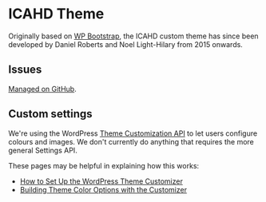 ICAHD Theme
===========
Originally based on [WP Bootstrap](https://github.com/320press/wordpress-bootstrap), the ICAHD custom theme
has since been developed by Daniel Roberts and Noel Light-Hilary from 2015 onwards.

Issues
------
[Managed on GitHub](https://github.com/danjohnroberts/ICAHD_wp_theme/issues).

Custom settings
---------------
We're using the WordPress [Theme Customization API](https://codex.wordpress.org/Theme_Customization_API)
to let users configure colours and images. We don't currently do anything that requires the more general
Settings API.

These pages may be helpful in explaining how this works:

* [How to Set Up the WordPress Theme Customizer](http://buildwpyourself.com/wordpress-theme-customizer/)
* [Building Theme Color Options with the Customizer](http://buildwpyourself.com/building-theme-color-options-customizer/)
